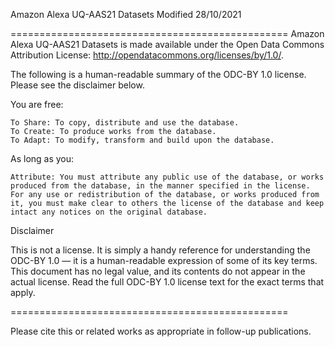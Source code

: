Amazon Alexa UQ-AAS21 Datasets
Modified 28/10/2021

================================================
Amazon Alexa UQ-AAS21 Datasets is made available under the Open Data Commons Attribution License: http://opendatacommons.org/licenses/by/1.0/.


The following is a human-readable summary of the ODC-BY 1.0 license. Please see the disclaimer below. 

You are free:

    To Share: To copy, distribute and use the database.
    To Create: To produce works from the database.
    To Adapt: To modify, transform and build upon the database.

As long as you:

    Attribute: You must attribute any public use of the database, or works produced from the database, in the manner specified in the license. For any use or redistribution of the database, or works produced from it, you must make clear to others the license of the database and keep intact any notices on the original database.

Disclaimer

This is not a license. It is simply a handy reference for understanding the ODC-BY 1.0 — it is a human-readable expression of some of its key terms. This document has no legal value, and its contents do not appear in the actual license. Read the full ODC-BY 1.0 license text for the exact terms that apply.

================================================
    
Please cite this or related works as appropriate in follow-up publications.